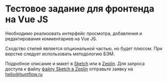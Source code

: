 # Тестовое задание для фронтенда на Vue JS

Необходимо реализовать интерфейс просмотра, добавления и редактирования комментариев на Vue JS. 

Сходство стилей является опциональной частью, но будет плюсом. При верстке следует использовать методологию БЭМ.

Подробное описание и макет в [Sketch](frontend-test.sketch) или в [Zeplin](https://scene.zeplin.io/project/59abb819fabfcab47f768b50/screen/59abb83650140a9a4908be85). Для запроса доступа к файлу [файлу Sketch в Zeplin](https://zpl.io/aRLZjp2) отправьте заявку на hello@huntflow.ru
